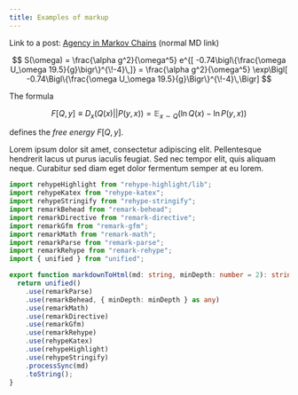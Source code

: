 ```yaml
---
title: Examples of markup
---
```


Link to a post: [Agency in Markov Chains](/posts/res-agency) (normal MD link)

$$
S(\omega) 
= \frac{\alpha g^2}{\omega^5} e^{[ -0.74\bigl\{\frac{\omega U_\omega 19.5}{g}\bigr\}^{\!-4}\,]}
= \frac{\alpha g^2}{\omega^5} \exp\Bigl[ -0.74\Bigl\{\frac{\omega U_\omega 19.5}{g}\Bigr\}^{\!-4}\,\Bigr] 
$$

The formula

$$F[Q,y]\equiv D_x(Q(x)||P(y,x))=\mathbb{E}_{x\sim Q}(\ln Q(x)-\ln P(y,x))$$

defines the *free energy* $F[Q,y]$.

Lorem ipsum dolor sit amet, consectetur adipiscing elit. Pellentesque hendrerit lacus ut purus iaculis feugiat. Sed nec tempor elit, quis aliquam neque. Curabitur sed diam eget dolor fermentum semper at eu lorem.

``` typescript
import rehypeHighlight from "rehype-highlight/lib";
import rehypeKatex from "rehype-katex";
import rehypeStringify from "rehype-stringify";
import remarkBehead from "remark-behead";
import remarkDirective from "remark-directive";
import remarkGfm from "remark-gfm";
import remarkMath from "remark-math";
import remarkParse from "remark-parse";
import remarkRehype from "remark-rehype";
import { unified } from "unified";

export function markdownToHtml(md: string, minDepth: number = 2): string {
  return unified()
    .use(remarkParse)
    .use(remarkBehead, { minDepth: minDepth } as any)
    .use(remarkMath)
    .use(remarkDirective)
    .use(remarkGfm)
    .use(remarkRehype)
    .use(rehypeKatex)
    .use(rehypeHighlight)
    .use(rehypeStringify)
    .processSync(md)
    .toString();
}
```